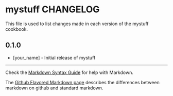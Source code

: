 mystuff CHANGELOG
=================

This file is used to list changes made in each version of the mystuff cookbook.

0.1.0
-----
- [your_name] - Initial release of mystuff

- - -
Check the [Markdown Syntax Guide](http://daringfireball.net/projects/markdown/syntax) for help with Markdown.

The [Github Flavored Markdown page](http://github.github.com/github-flavored-markdown/) describes the differences between markdown on github and standard markdown.
